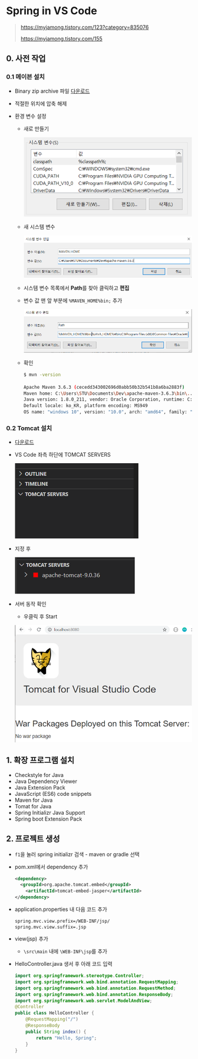 # Spring in VS Code

> https://myjamong.tistory.com/123?category=835076
>
> https://myjamong.tistory.com/155


## 0. 사전 작업
### 0.1 메이븐 설치

- Binary zip archive 파일 [다운로드](https://maven.apache.org/download.cgi#) 

- 적절한 위치에 압축 해제

- 환경 변수 설정

  - 새로 만들기

    ![image-20200629213903831](Spring_in_VS_Code.assets/image-20200629213903831.png)

  - 새 시스템 변수

    ![image-20200629214110801](Spring_in_VS_Code.assets/image-20200629214110801.png)

  - 시스템 변수 목록에서 **Path**를 찾아 클릭하고 **편집**

  - 변수 값 맨 앞 부분에 `%MAVEN_HOME%bin;` 추가

    ![image-20200629214543107](Spring_in_VS_Code.assets/image-20200629214543107.png)

  - 확인

    ```bash
    $ mvn -version
    
    Apache Maven 3.6.3 (cecedd343002696d0abb50b32b541b8a6ba2883f)
    Maven home: C:\Users\STU\Documents\Dev\apache-maven-3.6.3\bin\..
    Java version: 1.8.0_211, vendor: Oracle Corporation, runtime: C:\Program Files\Java\jdk1.8.0_211\jre
    Default locale: ko_KR, platform encoding: MS949
    OS name: "windows 10", version: "10.0", arch: "amd64", family: "windows"
    ```

### 0.2 Tomcat 설치

- [다운로드](https://tomcat.apache.org/download-90.cgi)

- VS Code 좌측 하단에 TOMCAT SERVERS

  ![image-20200629221316336](Spring_in_VS_Code.assets/image-20200629221316336.png)

- 지정 후

  ![image-20200629221341225](Spring_in_VS_Code.assets/image-20200629221341225.png)

- 서버 동작 확인

  - 우클릭 후 Start

  ![image-20200629221507908](Spring_in_VS_Code.assets/image-20200629221507908.png)

## 1. 확장 프로그램 설치

- Checkstyle for Java
- Java Dependency Viewer
- Java Extension Pack
- JavaScript (ES6) code snippets
- Maven for Java
- Tomat for Java
- Spring Initializr Java Support
- Spring boot Extension Pack

## 2. 프로젝트 생성

- `f1`을 눌러 spring initializr 검색 - maven or gradle 선택

- pom.xml에서 dependency 추가

  ```xml
  <dependency>
  	<groupId>org.apache.tomcat.embed</groupId>
      <artifactId>tomcat-embed-jasper</artifactId>
  </dependency>
  ```

- application.properties 내 다음 코드 추가

  ```
  spring.mvc.view.prefix=/WEB-INF/jsp/
  spring.mvc.view.suffix=.jsp
  ```

- view(jsp) 추가

  - `\src\main` 내에 `\WEB-INF\jsp`를 추가

- HelloController.java 생서 후 아래 코드 입력

  ```java
  import org.springframework.stereotype.Controller; 
  import org.springframework.web.bind.annotation.RequestMapping; 
  import org.springframework.web.bind.annotation.RequestMethod; 
  import org.springframework.web.bind.annotation.ResponseBody; 
  import org.springframework.web.servlet.ModelAndView; 
  @Controller 
  public class HelloController {
      @RequestMapping("/") 
      @ResponseBody 
      public String index() { 
          return "Hello, Spring"; 
      } 
  }
  ```

  